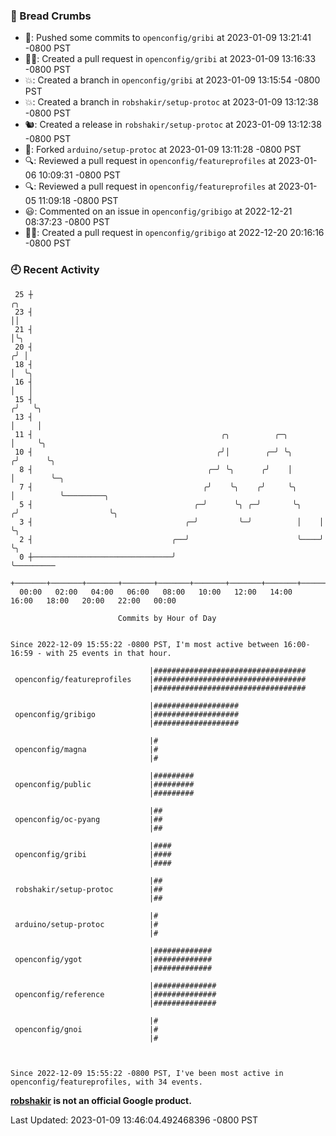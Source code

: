 ### 🍞 Bread Crumbs

 * 🚢: Pushed some commits to `openconfig/gribi` at 2023-01-09 13:21:41 -0800 PST
 * ✍🏼: Created a pull request in `openconfig/gribi` at 2023-01-09 13:16:33 -0800 PST
 * 💥: Created a branch in `openconfig/gribi` at 2023-01-09 13:15:54 -0800 PST
 * 💥: Created a branch in `robshakir/setup-protoc` at 2023-01-09 13:12:38 -0800 PST
 * 🐿: Created a release in `robshakir/setup-protoc` at 2023-01-09 13:12:38 -0800 PST
 * 🍴: Forked `arduino/setup-protoc` at 2023-01-09 13:11:28 -0800 PST
 * 🔍: Reviewed a pull request in  `openconfig/featureprofiles` at 2023-01-06 10:09:31 -0800 PST
 * 🔍: Reviewed a pull request in  `openconfig/featureprofiles` at 2023-01-05 11:09:18 -0800 PST
 * 😃: Commented on an issue in `openconfig/gribigo` at 2022-12-21 08:37:23 -0800 PST
 * ✍🏼: Created a pull request in `openconfig/gribigo` at 2022-12-20 20:16:16 -0800 PST

### 🕘 Recent Activity
```
 25 ┼                                                                    ╭╮
 23 ┤                                                                    ││
 21 ┤                                                                    │╰╮
 20 ┤                                                                   ╭╯ │
 18 ┤                                                                   │  ╰╮
 16 ┤                                                                   │   │
 15 ┤                                                                  ╭╯   ╰╮
 13 ┤                                                                  │     │
 11 ┤                                          ╭╮          ╭─╮         │     ╰╮
 10 ┤                                         ╭╯│        ╭─╯ ╰╮       ╭╯      ╰╮
  8 ┤                                       ╭─╯ ╰╮      ╭╯    │       │        ╰─╮
  7 ┤                                      ╭╯    ╰╮    ╭╯     ╰╮      │          ╰─────────╮
  5 ┤                                    ╭─╯      ╰╮ ╭─╯       ╰╮    ╭╯                    ╰╮
  3 ┤                                  ╭─╯         ╰─╯          │    │                      ╰╮
  2 ┤                               ╭──╯                        ╰────╯                       ╰╮
  0 ┼───────────────────────────────╯                                                         ╰─────────
    +───────+───────+───────+───────+───────+───────+───────+───────+───────+───────+───────+───────+────
  00:00   02:00   04:00   06:00   08:00   10:00   12:00   14:00   16:00   18:00   20:00   22:00   00:00   

						Commits by Hour of Day


Since 2022-12-09 15:55:22 -0800 PST, I'm most active between 16:00-16:59 - with 25 events in that hour.

```



```
                               |##################################
 openconfig/featureprofiles    |##################################
                               |##################################

                               |###################
 openconfig/gribigo            |###################
                               |###################

                               |#
 openconfig/magna              |#
                               |#

                               |#########
 openconfig/public             |#########
                               |#########

                               |##
 openconfig/oc-pyang           |##
                               |##

                               |####
 openconfig/gribi              |####
                               |####

                               |##
 robshakir/setup-protoc        |##
                               |##

                               |#
 arduino/setup-protoc          |#
                               |#

                               |#############
 openconfig/ygot               |#############
                               |#############

                               |##############
 openconfig/reference          |##############
                               |##############

                               |#
 openconfig/gnoi               |#
                               |#



Since 2022-12-09 15:55:22 -0800 PST, I've been most active in openconfig/featureprofiles, with 34 events.

```
**[robshakir](mailto:robjs@google.com) is not an official Google product.**  


Last Updated: 2023-01-09 13:46:04.492468396 -0800 PST
